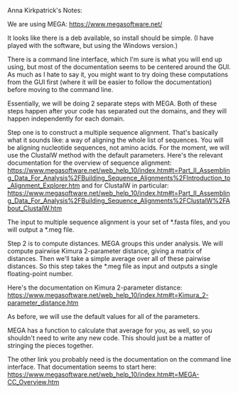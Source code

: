 Anna Kirkpatrick's Notes: 

We are using MEGA: https://www.megasoftware.net/

It looks like there is a deb available, so install should be simple. (I have played with the software, but using the Windows version.)

There is a command line interface, which I'm sure is what you will end up using, but most of the documentation seems to be centered around the GUI. As much as I hate to say it, you might want to try doing these computations from the GUI first (where it will be easier to follow the documentation) before moving to the command line.

Essentially, we will be doing 2 separate steps with MEGA. Both of these steps happen after your code has separated out the domains, and they will happen independently for each domain.

Step one is to construct a multiple sequence alignment. That's basically what it sounds like: a way of aligning the whole list of sequences.  You will be aligning nucleotide sequences, not amino acids. For the moment, we will use the ClustalW method with the default parameters. Here's the relevant documentation for the overview of sequence alignment: https://www.megasoftware.net/web_help_10/index.htm#t=Part_II_Assembling_Data_For_Analysis%2FBuilding_Sequence_Alignments%2FIntroduction_to_Alignment_Explorer.htm and for ClustalW in particular: https://www.megasoftware.net/web_help_10/index.htm#t=Part_II_Assembling_Data_For_Analysis%2FBuilding_Sequence_Alignments%2FClustalW%2FAbout_ClustalW.htm

The input to multiple sequence alignment is your set of *.fasta files, and you will output a *.meg file.

Step 2 is to compute distances.  MEGA groups this under analysis. We will compute pairwise Kimura 2-parameter distance, giving a matrix of distances. Then we'll take a simple average over all of these pairwise distances. So this step takes the *.meg file as input and outputs a single floating-point number.

Here's the documentation on Kimura 2-parameter distance: https://www.megasoftware.net/web_help_10/index.htm#t=Kimura_2-parameter_distance.htm

As before, we will use the default values for all of the parameters.

MEGA has a function to calculate that average for you, as well, so you shouldn't need to write any new code.  This should just be a matter of stringing the pieces together.

The other link you probably need is the documentation on the command line interface.  That documentation seems to start here: https://www.megasoftware.net/web_help_10/index.htm#t=MEGA-CC_Overview.htm
